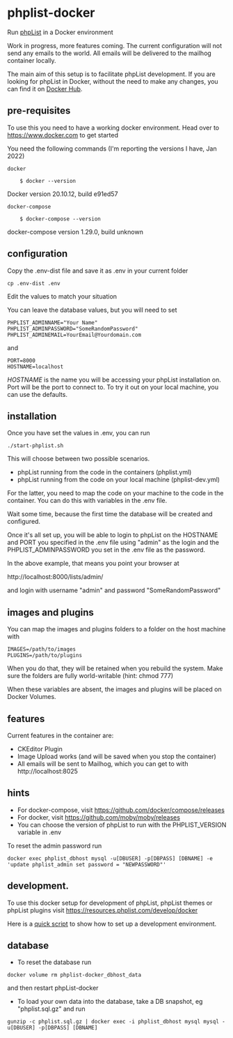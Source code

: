 # phplist-docker

Run [phpList](www.phplist.org) in a Docker environment

Work in progress, more features coming. The current configuration will not send any emails to the world. All emails will be delivered to the mailhog container locally.

The main aim of this setup is to facilitate phpList development. If you are looking for 
phpList in Docker, without the need to make any changes, you can find it on [Docker Hub](https://hub.docker.com/r/phplist/phplist).

## pre-requisites

To use this you need to have a working docker environment. 
Head over to https://www.docker.com to get started

You need the following commands (I'm reporting the versions I have, Jan 2022)
    
    docker
    
        $ docker --version
Docker version 20.10.12, build e91ed57

    docker-compose 
    
        $ docker-compose --version
docker-compose version 1.29.0, build unknown

## configuration 

Copy the .env-dist file and save it as .env in your current folder

    cp .env-dist .env
   
Edit the values to match your situation

You can leave the database values, but you will need to set
    
    PHPLIST_ADMINNAME="Your Name"
    PHPLIST_ADMINPASSWORD="SomeRandomPassword"
    PHPLIST_ADMINEMAIL=YourEmail@Yourdomain.com
    
and
    
    PORT=8000
    HOSTNAME=localhost
    
*HOSTNAME* is the name you will be accessing your phpList installation on. Port will be
the port to connect to. To try it out on your local machine, you can use the defaults.

## installation

Once you have set the values in .env, you can run

    ./start-phplist.sh

This will choose between two possible scenarios. 
- phpList running from the code in the containers (phplist.yml)
- phpList running from the code on your local machine (phplist-dev.yml)

For the latter, you need to map the code on your machine to the code in the container. You can do this with variables in the .env file.
    
Wait some time, because the first time the database will be created and configured.

Once it's all set up, you will be able to login to phpList on the HOSTNAME and PORT 
you specified in the .env file using "admin" as the login and the PHPLIST_ADMINPASSWORD
you set in the .env file as the password.

In the above example, that means you point your browser at

http://localhost:8000/lists/admin/

and login with username "admin" and password "SomeRandomPassword"


## images and plugins

You can map the images and plugins folders to a folder on the host machine with

    IMAGES=/path/to/images
    PLUGINS=/path/to/plugins

When you do that, they will be retained when you rebuild the system. Make sure the folders are fully world-writable (hint: chmod 777)

When these variables are absent, the images and plugins will be placed on Docker Volumes. 

## features

Current features in the container are:

- CKEditor Plugin
- Image Upload works (and will be saved when you stop the container)
- All emails will be sent to Mailhog, which you can get to with http://localhost:8025

## hints

* For docker-compose, visit https://github.com/docker/compose/releases
* For docker, visit https://github.com/moby/moby/releases
* You can choose the version of phpList to run with the PHPLIST_VERSION variable in .env

To reset the admin password run

``docker exec phplist_dbhost mysql -u[DBUSER] -p[DBPASS] [DBNAME] -e 'update phplist_admin set password = "NEWPASSWORD"'``


## development.

To use this docker setup for development of phpList, phpList themes or phpList plugins visit https://resources.phplist.com/develop/docker

Here is a [quick script](https://github.com/phpList/phplist-docker/blob/master/setup.sh) to show how to set up a development environment.


## database

* To reset the database run

```docker system prune -f
docker volume rm phplist-docker_dbhost_data
```

and then restart phpList-docker

* To load your own data into the database, take a DB snapshot, eg "phplist.sql.gz" and run

```gunzip -c phplist.sql.gz | docker exec -i phplist_dbhost mysql mysql -u[DBUSER] -p[DBPASS] [DBNAME]```

